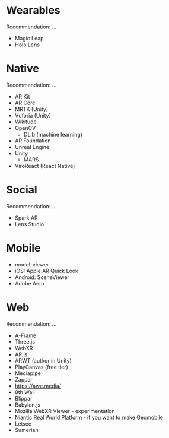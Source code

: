 # Wearables

Recommendation: ...

- Magic Leap
- Holo Lens

# Native

Recommendation: ...

- AR Kit
- AR Core
- MRTK (Unity)
- Vuforia (Unity)
- Wikitude
- OpenCV
	- DLib (machine learning)
- AR Foundation
- Unreal Engine
- Unity
	- MARS
- ViroReact (React Native)

# Social

Recommendation: ...

- Spark AR
- Lens Studio

# Mobile

- model-viewer
- iOS: Apple AR Quick Look
- Android: SceneViewer
- Adobe Aero

# Web

Recommendation: ...

- A-Frame
- Three.js
- WebXR
- AR.js
- ARWT (author in Unity)
- PlayCanvas (free tier)
- Mediapipe
- Zappar
- https://awe.media/
- 8th Wall
- Blippar
- Babylon.js
- Mozilla WebXR Viewer - experimentation
- Niantic Real World Platform - if you want to make Geomobile
- Letsee
- Sumerian
